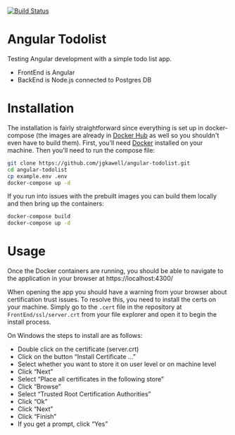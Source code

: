[![Build Status](https://travis-ci.com/jgkawell/angular-todolist.svg?branch=master)](https://travis-ci.com/jgkawell/angular-todolist)

# Angular Todolist

Testing Angular development with a simple todo list app.

- FrontEnd is Angular
- BackEnd is Node.js connected to Postgres DB

# Installation

The installation is fairly straightforward since everything is set up in docker-compose (the images are already in [Docker Hub](https://hub.docker.com/u/jgkawell) as well so you shouldn't even have to build them). First, you'll need [Docker](https://docs.docker.com/docker-for-windows/install/) installed on your machine. Then you'll need to run the compose file:

```bash
git clone https://github.com/jgkawell/angular-todolist.git
cd angular-todolist
cp example.env .env
docker-compose up -d
```

If you run into issues with the prebuilt images you can build them locally and then bring up the containers:

```bash
docker-compose build
docker-compose up -d
```

# Usage

Once the Docker containers are running, you should be able to navigate to the application in your browser at https://localhost:4300/

When opening the app you should have a warning from your browser about certification trust issues. To resolve this, you need to install the certs on your machine. Simply go to the `.cert` file in the repository at `FrontEnd/ssl/server.crt` from your file explorer and open it to begin the install process.

On Windows the steps to install are as follows:

- Double click on the certificate (server.crt)
- Click on the button “Install Certificate …”
- Select whether you want to store it on user level or on machine level
- Click “Next”
- Select “Place all certificates in the following store”
- Click “Browse”
- Select “Trusted Root Certification Authorities”
- Click “Ok”
- Click “Next”
- Click “Finish”
- If you get a prompt, click “Yes”
